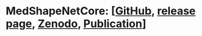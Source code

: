# MedShapeNetCore: [[GitHub](https://github.com/Jianningli/medshapenet-feedback/tree/main), [release page](https://pypi.org/project/MedShapeNetCore/), [Zenodo](https://zenodo.org/records/10423181), [Publication](https://arxiv.org/abs/2308.16139)]
